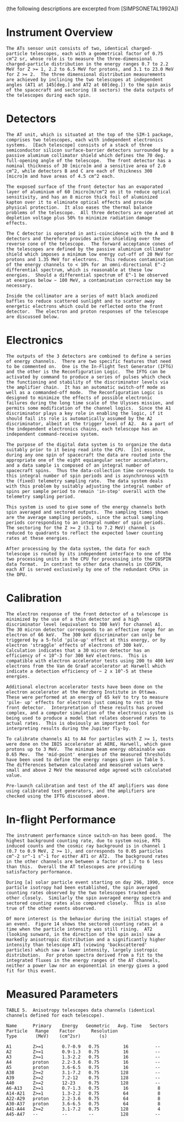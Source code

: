 
 
 
  (the following descriptions are excerpted from
  [SIMPSONETAL1992A])
 
  Instrument Overview
  ===================
    The ATs sensor unit consists of two, identical charged-
    particle telescopes, each with a geometrical factor of 0.75
    cm^2 sr, whose role is to measure the three-dimensional
    charged-particle distribution in the energy ranges 0.7 to 2.2
    MeV for Z >= 1, 2.2 to 6.5 MeV for protons, and 3.1 to 23.0 MeV
    for Z >= 2.  The three dimensional distribution measurements
    are achieved by inclining the two telescopes at independent
    angles (AT1 at 145[deg.] and AT2 at 60[deg.]) to the spin axis
    of the spacecraft and sectoring (8 sectors) the data outputs of
    the telescopes during each spin.
 
 
  Detectors
  =========
    The AT unit, which is situated at the top of the SIM-1 package,
    comprises two telescopes, each with independent electronics
    systems.  [Each telescope] consists of a stack of three
    semiconductor silicon surface-barrier detectors surrounded by a
    passive aluminum collimator shield which defines the 70 deg.
    full-opening angle of the telescope.  The front detector has a
    nominal thickness of 30 [micro]m and a sensitive area of 2.0
    cm^2, while detectors B and C are each of thickness 300
    [micro]m and have areas of 4.5 cm^2 each.
 
    The exposed surface of the front detector has an evaporated
    layer of aluminium of 60 [micro]m/cm^2 on it to reduce optical
    sensitivity, and has an 8 micron thick foil of aluminized
    kapton over it to eliminate optical effects and provide
    physical protection.  It also eases the thermal balance
    problems of the telescope.  All three detectors are operated at
    depletion voltage plus 50% to minimize radiation damage
    effects.
 
    The C detector is operated in anti-coincidence with the A and B
    detectors and therefore provides active shielding over the
    reverse cone of the telescope.  The forward acceptance cones of
    the telescopes are defined by the passive aluminium collimator
    shield which imposes a minimum low energy cut-off of 20 MeV for
    protons and 1.35 MeV for electrons.  This reduces contamination
    of the energy channels to < 10% for an omni-directional E^-2
    differential spectrum, which is reasonable at these low
    energies.  Should a differential spectrum of E^-1 be observed
    at energies below ~ 100 MeV, a contamination correction may be
    necessary.
 
    Inside the collimator are a series of matt black anodized
    baffles to reduce scattered sunlight and to scatter away
    energetic electrons which could be reflected onto the front
    detector.  The electron and proton responses of the telescope
    are discussed below.
 
 
  Electronics
  ===========
    The outputs of the 3 detectors are combined to define a series
    of energy channels.  There are two specific features that need
    to be commented on.  One is the In-Flight Test Generator (IFTG)
    and the other is the Reconfiguration Logic.  The IFTG can be
    activated by command to produce a series of pulses which check
    the functioning and stability of the discriminator levels via
    the amplifier chain.  It has an automatic switch-off mode as
    well as a commanded-off mode.  The Reconfiguration Logic is
    designed to minimize the effects of possible electronic
    failures during the long time scale of the Ulysses mission, and
    permits some modification of the channel logics.  Since the A1
    discriminator plays a key role in enabling the logic, if it
    should fail its role is automatically assumed by the A2
    discriminator, albeit at the trigger level of A2.  As a part of
    the independent electronics chains, each telescope has an
    independent command-receive system.
 
    The purpose of the digital data system is to organize the data
    suitably prior to it being read into the CPU.  [In] essence,
    during any one spin of spacecraft the data are routed into the
    appropriate one of the eight equiangular sector accumulators,
    and a data sample is composed of an integral number of
    spacecraft spins.  Thus the data-collection time corresponds to
    this integral number of spin periods and is asynchronous with
    the (fixed) telemetry sampling rate.  The data system deals
    with this problem by suitably adjusting the integral number of
    spins per sample period to remain 'in-step' overall with the
    telemetry sampling period.
 
    This system is used to give some of the energy channels both
    spin averaged and sectored outputs.  The sampling times shown
    are the average sampling periods, since the actual sampling
    periods corresponding to an integral number of spin periods.
    The sectoring for the Z >= 2 (3.1 to 7.2 MeV) channel is
    reduced to quadrants to reflect the expected lower counting
    rates at these energies.
 
    After processing by the data system, the data for each
    telescope is routed by its independent interface to one of the
    two processing units in the CPU for processing into the COSPIN
    data format.  In contrast to other data channels in COSPIN,
    each AT is served exclusively by one of the redundant CPUs in
    the DPU.
 
 
  Calibration
  ===========
    The electron response of the front detector of a telescope is
    minimized by the use of a thin detector and a high
    discriminator level (equivalent to 300 keV) for channel A1.
    The 30 micron detector corresponds to an effective range for an
    electron of 66 keV.  The 300 keV discriminator can only be
    triggered by a 5-fold 'pile-up' effect at this energy, or by
    electron 'straggle' effects of electrons of 300 keV.
    Calculation indicates that a 30 micron detector has an
    efficiency of < 10^-3 for 300 keV electrons.  This is
    compatible with electron accelerator tests using 200 to 400 keV
    electrons from the Van de Graaf accelerator at Harwell which
    indicate a detection efficiency of ~ 2 x 10^-5 at these
    energies.
 
    Additional electron accelerator tests have been done on the
    electron accelerator at the Herzberg Institute in Ottawa.
    These were performed at an energy of 65 keV to try to measure
    'pile- up' effects for electrons just coming to rest in the
    front detector.  Interpretation of these results has proved
    complex, and a computer simulation of the electronics system is
    being used to produce a model that relates observed rates to
    actual rates.  This is obviously an important tool for
    interpreting results during the Jupiter fly-by.
 
    To calibrate channels A1 to A4 for particles with Z >= 1, tests
    were done on the IBIS accelerator at AERE, Harwell, which gave
    protons up to 3 MeV.  The minimum beam energy obtainable was
    0.65 Mev.  The 'mid-point' energies of the measured thresholds
    have been used to define the energy ranges given in Table 5.
    The differences between calculated and measured values were
    small and above 2 MeV the measured edge agreed with calculated
    value.
 
    Pre-launch calibration and test of the AT amplifiers was done
    using calibrated test generators, and the amplifiers are
    checked using the IFTG discussed above.
 
 
  In-flight Performance
  =====================
    The instrument performance since switch-on has been good.  The
    highest background counting rate, due to system noise, RTG
    induced counts and the cosmic ray background is in channel 1
    (0.7 to 0.9 MeV, Z >= 1), and corresponds to 0.05 particles
    cm^-2 sr^-1 s^-1 for either AT1 or AT2.  The background rates
    in the other channels are between a factor of 1.7 to 6 less
    than this.  Overall the AT telescopes are providing
    satisfactory performance.
 
    During [a] solar particle event starting on day 296, 1990, once
    particle isotropy had been established, the spin averaged
    counting rates observed by the two telescopes tracked each
    other closely.  Similarly the spin averaged energy spectra and
    sectored counting rates also compared closely.  This is also
    true of the other events observed.
 
    Of more interest is the behavior during the initial stages of
    an event.  Figure 14 shows the sectored counting rates at a
    time when the particle intensity was still rising.  AT2
    (looking sunward, in the direction of the spin axis) saw a
    markedly anisotropic distribution and a significantly higher
    intensity than telescope AT1 (viewing 'backscattered'
    particles) which saw a lower intensity, largely isotropic
    distribution.  For proton spectra derived from a fit to the
    integrated fluxes in the energy ranges of the AT channels,
    neither a power law nor an exponential in energy gives a good
    fit for this event.
 
 
  Measured Parameters
  ===================
    TABLE 5.  Anisotropy telescopes data channels (identical
    channels defined for each telescope).
 
    Name      Primary    Energy   Geometric   Avg. Time   Sectors
    Particle   Range    Factor      Resolution
    Type       (MeV)    (cm^2sr)       (s)
 
    A1        Z>=1       0.7-0.9   0.75         16          --
    A2        Z>=1       0.9-1.3   0.75         16          --
    A3        Z>=1       1.3-2.2   0.75         16          --
    A4        proton     2.2-3.6   0.75         16          --
    A5        proton     3.6-6.5   0.75         16          --
    A38       Z>=2       3.1-7.2   0.75        128          --
    A39       Z>=2       7.2-12    0.75        128          --
    A40       Z>=2       12-23     0.75        128          --
    A6-A13    Z>=1       0.7-1.3   0.75         16           8
    A14-A21   Z>=1       1.3-2.2   0.75         64           8
    A22-A29   proton     2.2-3.6   0.75         64           8
    A30-A37   proton     3.6-6.5   0.75         64           8
    A41-A44   Z>=2       3.1-7.2   0.75        128           4
    A45-A47   --         --        --          128          --
 

        